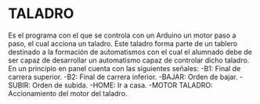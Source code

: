 # TALADRO
Es el programa con el que se controla con un Arduino un motor paso a paso, el cual acciona un taladro. Este taladro forma parte de un tablero destinado a la formación de automatismos con el cual el alumnado debe de ser capaz de desarrollar un automatismo capaz de controlar dicho taladro.
En un principio en panel cuenta con las siguientes señales:
-B1: Final de carrera superior.
-B2: Final de carrera inferior.
-BAJAR: Orden de bajar.
-SUBIR: Orden de subida.
-HOME: Ir a casa.
-MOTOR TALADRO: Accionamiento del motor del taladro.

